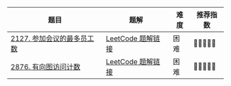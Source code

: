 | 题目                                                         | 题解                                                         | 难度 | 推荐指数 |
| ------------------------------------------------------------ | ------------------------------------------------------------ | ---- | -------- |
| [2127. 参加会议的最多员工数](https://leetcode.cn/problems/maximum-employees-to-be-invited-to-a-meeting/) | [LeetCode 题解链接](https://leetcode-cn.com/problems/count-nodes-with-the-highest-score/solution/gong-shui-san-xie-jian-tu-dfs-by-ac_oier-ujfo/) | 困难 | 🤩🤩🤩🤩🤩    |
| [2876. 有向图访问计数](https://leetcode.cn/problems/count-visited-nodes-in-a-directed-graph/) | [LeetCode 题解链接](https://leetcode.cn/problems/count-visited-nodes-in-a-directed-graph/solutions/2512278/gong-shui-san-xie-sha-shi-nei-xiang-wai-d3lm9/) | 困难 | 🤩🤩🤩🤩🤩    |

